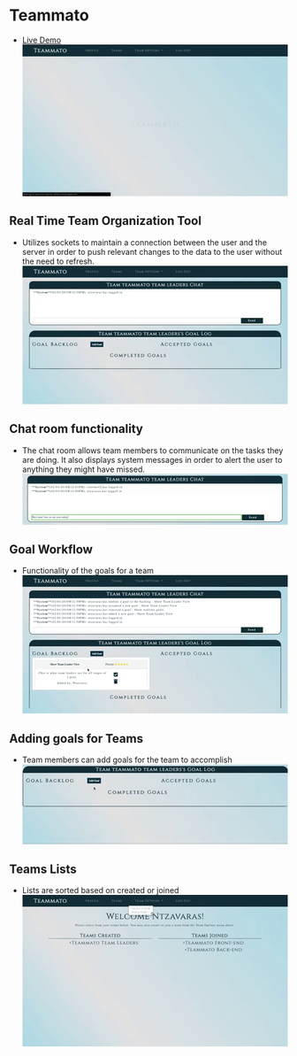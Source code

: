 # Teammato

- [Live Demo](http://obscure-reaches-16352.herokuapp.com)
![splash logo](./images/splash.gif)

## Real Time Team Organization Tool

- Utilizes sockets to maintain a connection between the user and the server in order to push relevant changes to the data to the user without the need to refresh.
![real time goals](./images/realtimegoals.gif)

## Chat room functionality

- The chat room allows team members to communicate on the tasks they are doing. It also displays system messages in order to alert the user to anything they might have missed.
![real time chatroom](./images/realtimechat.gif)

## Goal Workflow

- Functionality of the goals for a team
![showcasing goals](/images/goals.gif)

## Adding goals for Teams

- Team members can add goals for the team to accomplish
![adding a goal](./images/addgoal.gif)

## Teams Lists

- Lists are sorted based on created or joined
![joining a team](./images/teamjoin.gif)